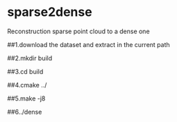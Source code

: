 # sparse2dense
Reconstruction sparse point cloud to a dense one 

##1.download the dataset and extract in the current path 

[TUM ROOM]:https://vision.in.tum.de/rgbd/dataset/freiburg1/rgbd_dataset_freiburg1_room.tgz

##2.mkdir build

##3.cd build

##4.cmake ../

##5.make -j8

##6../dense
